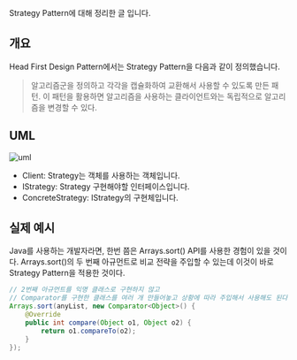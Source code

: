 Strategy Pattern에 대해 정리한 글 입니다.

## 개요

Head First Design Pattern에서는 Strategy Pattern을 다음과 같이 정의했습니다.
> 알고리즘군을 정의하고 각각을 캡슐화하여 교환해서 사용할 수 있도록 만든 패턴. 이 패턴을 활용하면 알고리즘을 사용하는 클라이언트와는 독립적으로 알고리즘을 변경할 수 있다.

## UML
![uml](https://raw.githubusercontent.com/momentjin/study/master/resource/image/uml-strategy.PNG)

- Client: Strategy는 객체를 사용하는 객체입니다.
- IStrategy: Strategy 구현해야할 인터페이스입니다. 
- ConcreteStrategy: IStrategy의 구현체입니다.

## 실제 예시

Java를 사용하는 개발자라면, 한번 쯤은 Arrays.sort() API를 사용한 경험이 있을 것이다. Arrays.sort()의 두 번째 아규먼트로 비교 전략을 주입할 수 있는데 이것이 바로 Strategy Pattern을 적용한 것이다.

```java
// 2번째 아규먼트를 익명 클래스로 구현하지 않고
// Comparator를 구현한 클래스를 여러 개 만들어놓고 상황에 따라 주입해서 사용해도 된다.
Arrays.sort(anyList, new Comparator<Object>() {
    @Override
    public int compare(Object o1, Object o2) {
        return o1.compareTo(o2);
    }
});
```  